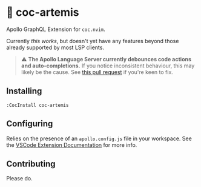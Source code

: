 # 🏹 coc-artemis

Apollo GraphQL Extension for `coc.nvim`.

Currently _this works_, but doesn't yet have any features beyond those already supported by most LSP clients.

> :warning: **The Apollo Language Server currently debounces code actions and auto-completions.** If you notice inconsistent behaviour, this may likely be the cause. See [this pull request](https://github.com/apollographql/apollo-tooling/pull/1593) if you're keen to fix.

## Installing

`:CocInstall coc-artemis`

## Configuring

Relies on the presence of an `apollo.config.js` file in your workspace. See the [VSCode Extension Documentation](https://www.apollographql.com/docs/devtools/editor-plugins/#setting-up-an-apollo-config) for more info.

## Contributing

Please do.
